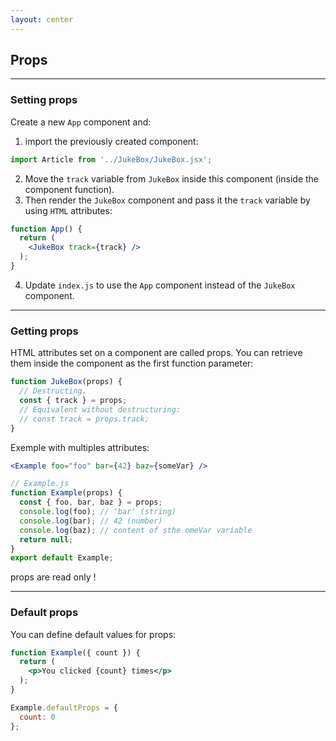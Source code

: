 ```yaml
---
layout: center
---
```


## Props

<Toc maxDepth="2" mode="onlySiblings"/>

---

### Setting props

Create a new `App` component and:

1. import the previously created component:

```jsx
import Article from '../JukeBox/JukeBox.jsx';
```

2. Move the `track` variable from `JukeBox` inside this component (inside the component function).
3. Then render the `JukeBox` component and pass it the `track` variable by using `HTML` attributes:

```jsx
function App() {
  return (
    <JukeBox track={track} />
  );
}
```

4. Update `index.js` to use the `App` component instead of the `JukeBox` component.

---

### Getting props

HTML attributes set on a component are called props. You can retrieve them inside the component as the first function parameter:
```jsx
function JukeBox(props) {
  // Destructing.
  const { track } = props;
  // Equivalent without destructuring:
  // const track = props.track;
}
```

Exemple with multiples attributes:
```jsx
<Example foo="foo" bar={42} baz={someVar} />
```

```jsx
// Example.js
function Example(props) {
  const { foo, bar, baz } = props;
  console.log(foo); // 'bar' (string)
  console.log(bar); // 42 (number)
  console.log(baz); // content of sthe omeVar variable
  return null;
}
export default Example;
```

<alert type="warning">props are read only !</alert>

---

### Default props

You can define default values for props:
```jsx
function Example({ count }) {
  return (
    <p>You clicked {count} times</p>
  );
}

Example.defaultProps = {
  count: 0
};
```